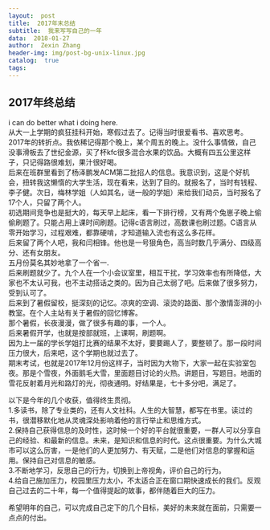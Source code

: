 ```yaml
---
layout:  post
title:  2017年末总结
subtitle:  我来写写自己的一年
data:  2018-01-27
author:  Zexin Zhang
header-img: img/post-bg-unix-linux.jpg  
catalog:  true
tags:
---
```

## 2017年终总结
i can do better what i doing here.<br>
从大一上学期的疯狂挂科开始，寒假过去了。记得当时很爱看书、喜欢思考。<br>
2017年的转折点。我依稀记得那个晚上，某个周五的晚上。没什么事情做，自己没事滑板去了世纪金源，买了杯kfc很多混合水果的饮品。大概有四五公里这样子，只记得路很难划，果汁很好喝。<br>
后来在班群里看到了杨泽鹏发ACM第二批招人的信息。我意识到，这是个好机会，扭转我这懒惰的大学生活，现在看来，达到了目的。就报名了，当时有钱程、李子健。次日，梅林学姐（人如其名，谜一般的学姐）来给我们动员，当时报名了17个人，只留了两个人。<br>
初选期间竞争也是挺大的，每天早上起床，看一下排行榜，又有两个兔崽子晚上偷偷刷题了。只能占用上课时间刷题。记得c语言刷过，高数课也刷过题。C语言从零开始学习，过程艰难，都靠硬啃，才知道输入流也有这么多花样。<br>
后来留了两个人吧，我和闫相锋。他也是一号狠角色，高当时数几乎满分、四级高分、还有女朋友。<br>
五月份莫名其妙地拿了一个省一.<br>
后来刷题就少了。九个人在一个小会议室里，相互干扰，学习效率也有所降低，大家也不太认可我，也不主动搭话之类的。因为自己太弱了吧。后来做了很多努力，受到认可了。<br>
后来到了暑假留校，挺深刻的记忆。凉爽的空调、滚烫的路面、那个激情澎湃的小教室。在个人主站有关于暑假的回忆博客。<br>
那个暑假，长夜漫漫，做了很多有趣的事，一个人。 <br>
后来暑假开学，也就是按部就班，上课啊，刷题啊。<br>
因为上一届的学长学姐打比赛的结果不太好，要要踢人了，要整顿了。那一段时间压力很大，后来吧，这个学期也就过去了。<br>
期末考试，也就是2017年12月份这样子，当时因为大物下，大家一起在实验室包夜。那是个雪夜，外面鹅毛大雪，里面题目讨论的火热。讲题目，写题目。地面的雪花反射着月光和路灯的光，彻夜通明。好结果是，七十多分吧，满足了。<br>


以下是今年的几个收获，值得终生贯彻。<br>
1.多读书，除了专业类的，还有人文社科。人生的大智慧，都写在书里。读过的书，很潜移默化地从灵魂深处影响着他的言行举止和思维方式。<br>
2.保持自己获得信息的及时性，这时候一个好的平台就很重要，一群人可以分享自己的经验、和最新的信息。未来，是知识和信息的时代。这点很重要。为什么大城市可以这么厉害，一是他们的人更加努力、有天赋，二是他们对信息的掌握和运用。保持自己对信息的敏感。<br>
3.不断地学习，反思自己的行为，切换到上帝视角，评价自己的行为。<br>
4.给自己施加压力，校园里压力太小，不太适合正在窗口期快速成长的我们。反观自己过去的二十年，每一个值得提起的故事，都伴随着巨大的压力。<br>


希望明年的自己，可以完成自己定下的几个目标，美好的未来就在面前，只需要一点点的付出。
